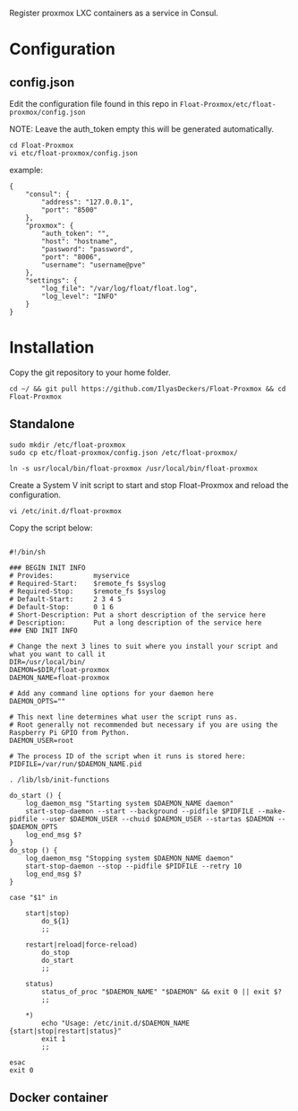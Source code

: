 Register proxmox LXC containers as a service in Consul. 

# Configuration
## config.json
Edit the configuration file found in this repo in `Float-Proxmox/etc/float-proxmox/config.json`

NOTE: Leave the auth_token empty this will be generated automatically.
```
cd Float-Proxmox
vi etc/float-proxmox/config.json
```
example:
```
{
    "consul": {
        "address": "127.0.0.1",
        "port": "8500"
    },
    "proxmox": {
        "auth_token": "",
        "host": "hostname",
        "password": "password",
        "port": "8006",
        "username": "username@pve"
    },
    "settings": {
        "log_file": "/var/log/float/float.log",
        "log_level": "INFO"
    }
}
```

# Installation
Copy the git repository to your home folder.
```
cd ~/ && git pull https://github.com/IlyasDeckers/Float-Proxmox && cd Float-Proxmox
```

## Standalone
```
sudo mkdir /etc/float-proxmox 
sudo cp etc/float-proxmox/config.json /etc/float-proxmox/

ln -s usr/local/bin/float-proxmox /usr/local/bin/float-proxmox
```
Create a System V init script to start and stop Float-Proxmox and reload the configuration.
```
vi /etc/init.d/float-proxmox
```
Copy the script below:
```

#!/bin/sh

### BEGIN INIT INFO
# Provides:          myservice
# Required-Start:    $remote_fs $syslog
# Required-Stop:     $remote_fs $syslog
# Default-Start:     2 3 4 5
# Default-Stop:      0 1 6
# Short-Description: Put a short description of the service here
# Description:       Put a long description of the service here
### END INIT INFO

# Change the next 3 lines to suit where you install your script and what you want to call it
DIR=/usr/local/bin/
DAEMON=$DIR/float-proxmox
DAEMON_NAME=float-proxmox

# Add any command line options for your daemon here
DAEMON_OPTS=""

# This next line determines what user the script runs as.
# Root generally not recommended but necessary if you are using the Raspberry Pi GPIO from Python.
DAEMON_USER=root

# The process ID of the script when it runs is stored here:
PIDFILE=/var/run/$DAEMON_NAME.pid

. /lib/lsb/init-functions

do_start () {
    log_daemon_msg "Starting system $DAEMON_NAME daemon"
    start-stop-daemon --start --background --pidfile $PIDFILE --make-pidfile --user $DAEMON_USER --chuid $DAEMON_USER --startas $DAEMON -- $DAEMON_OPTS
    log_end_msg $?
}
do_stop () {
    log_daemon_msg "Stopping system $DAEMON_NAME daemon"
    start-stop-daemon --stop --pidfile $PIDFILE --retry 10
    log_end_msg $?
}

case "$1" in

    start|stop)
        do_${1}
        ;;

    restart|reload|force-reload)
        do_stop
        do_start
        ;;

    status)
        status_of_proc "$DAEMON_NAME" "$DAEMON" && exit 0 || exit $?
        ;;

    *)
        echo "Usage: /etc/init.d/$DAEMON_NAME {start|stop|restart|status}"
        exit 1
        ;;

esac
exit 0
```

## Docker container
